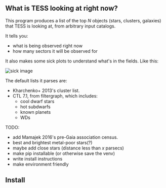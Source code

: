 What is TESS looking at right now?
----------

This program produces a list of the top _N_ objects (stars, clusters,
galaxies) that TESS is looking at, from arbitrary input catalogs.

It tells you:
* what is being observed right now
* how many sectors it will be observed for

It also makes some sick plots to understand what's in the fields. Like this:

![sick
image](https://github.com/lgbouma/tessmaps/blob/master/results/tess_rectmap_sector0_clusters.png)

The default lists it parses are:
* Kharchenko+ 2013's cluster list.
* CTL 7.1, from filtergraph, which includes:
	* cool dwarf stars
	* hot subdwarfs
	* known planets
	* WDs

TODO:
* add Mamajek 2016's pre-Gaia association census.
* best and brightest metal-poor stars(?)
* maybe add close stars (distance less than _x_ parsecs)
* make pip installable (or otherwise save the venv)
* write install instructions
* make environment friendly

Install
----------

